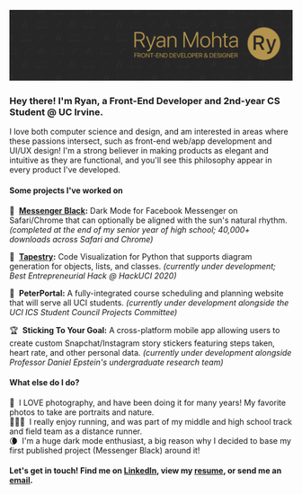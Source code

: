 ![Banner Image](banner.png)

### Hey there! I'm Ryan, a Front-End Developer and 2nd-year CS Student @ UC Irvine.

I love both computer science and design, and am interested in areas where these passions intersect, such as front-end web/app development and UI/UX design! I'm a strong believer in making products as elegant and intuitive as they are functional, and you'll see this philosophy appear in every product I've developed.

#### Some projects I've worked on
🌙 &nbsp;**[Messenger Black](https://messengerblack.com):** Dark Mode for Facebook Messenger on Safari/Chrome that can optionally be aligned with the sun's natural rhythm. _(completed at the end of my senior year of high school; 40,000+ downloads across Safari and Chrome)_

🧵 &nbsp;**[Tapestry](https://devpost.com/software/tapestry):** Code Visualization for Python that supports diagram generation for objects, lists, and classes. _(currently under development; Best Entrepreneurial Hack @ HackUCI 2020)_

🐜 &nbsp;**PeterPortal:** A fully-integrated course scheduling and planning website that will serve all UCI students. _(currently under development alongside the UCI ICS Student Council Projects Committee)_

🏆 &nbsp;**Sticking To Your Goal:** A cross-platform mobile app allowing users to create custom Snapchat/Instagram story stickers featuring steps taken, heart rate, and other personal data. _(currently under development alongside Professor Daniel Epstein's undergraduate research team)_

#### What else do I do?
📸 &nbsp;I LOVE photography, and have been doing it for many years! My favorite photos to take are portraits and nature.<br>
🏃🏽‍♂️ &nbsp;I really enjoy running, and was part of my middle and high school track and field team as a distance runner.<br>
🌘 &nbsp;I'm a huge dark mode enthusiast, a big reason why I decided to base my first published project (Messenger Black) around it!

#### Let's get in touch! Find me on [LinkedIn][linkedin], view my [resume][resume], or send me an [email][email].
[linkedin]: https://www.linkedin.com/in/ryanmohta/
[resume]: https://ryanmohta.com/resume.pdf
[email]: mailto:mohtar@uci.edu

<!--
**ryanmohta/ryanmohta** is a ✨ _special_ ✨ repository because its `README.md` (this file) appears on your GitHub profile.

Here are some ideas to get you started:

- 🔭 I’m currently working on ...
- 🌱 I’m currently learning ...
- 👯 I’m looking to collaborate on ...
- 🤔 I’m looking for help with ...
- 💬 Ask me about ...
- 📫 How to reach me: ...
- 😄 Pronouns: ...
- ⚡ Fun fact: ...
-->

